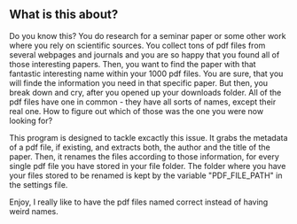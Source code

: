 
## What is this about? 
Do you know this? You do research for a seminar paper or some other work where you rely on scientific sources. You collect tons of pdf files from several webpages and journals and you are so happy that you found all of those interesting papers. Then, you want to find the paper with that fantastic interesting name within your 1000 pdf files. You are sure,  that you will finde the information you need in that specific paper. 
But then, you break down and cry, after you opened up your downloads folder. All of the pdf files have one in common - they have all sorts of names, except their real one. How to figure out which of those was the one you were now looking for? 

This program is designed to tackle excactly this issue. It grabs the metadata of a pdf file, if existing, and extracts both, the author and the title of the paper. Then, it renames the files according to those information, for every single pdf file you have stored in your file folder.
The folder where you have your files stored to be renamed is kept by the variable "PDF_FILE_PATH" in the settings file.

Enjoy, I really like to have the pdf files named correct instead of having weird names. 
